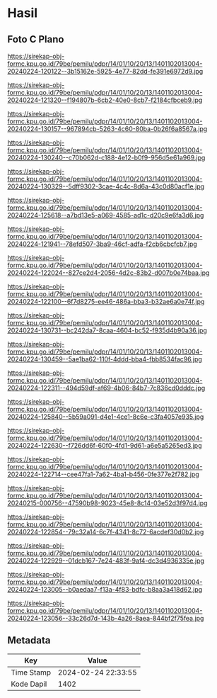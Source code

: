 # Hasil

## Foto C Plano

https://sirekap-obj-formc.kpu.go.id/79be/pemilu/pdpr/14/01/10/20/13/1401102013004-20240224-120122--3b15162e-5925-4e77-82dd-fe391e6972d9.jpg

https://sirekap-obj-formc.kpu.go.id/79be/pemilu/pdpr/14/01/10/20/13/1401102013004-20240224-121320--f194807b-6cb2-40e0-8cb7-f2184cfbceb9.jpg

https://sirekap-obj-formc.kpu.go.id/79be/pemilu/pdpr/14/01/10/20/13/1401102013004-20240224-130157--967894cb-5263-4c60-80ba-0b26f6a8567a.jpg

https://sirekap-obj-formc.kpu.go.id/79be/pemilu/pdpr/14/01/10/20/13/1401102013004-20240224-130240--c70b062d-c188-4e12-b0f9-956d5e61a969.jpg

https://sirekap-obj-formc.kpu.go.id/79be/pemilu/pdpr/14/01/10/20/13/1401102013004-20240224-130329--5dff9302-3cae-4c4c-8d6a-43c0d80acf1e.jpg

https://sirekap-obj-formc.kpu.go.id/79be/pemilu/pdpr/14/01/10/20/13/1401102013004-20240224-125618--a7bd13e5-a069-4585-ad1c-d20c9e6fa3d6.jpg

https://sirekap-obj-formc.kpu.go.id/79be/pemilu/pdpr/14/01/10/20/13/1401102013004-20240224-121941--78efd507-3ba9-46cf-adfa-f2cb6cbcfcb7.jpg

https://sirekap-obj-formc.kpu.go.id/79be/pemilu/pdpr/14/01/10/20/13/1401102013004-20240224-122024--827ce2d4-2056-4d2c-83b2-d007b0e74baa.jpg

https://sirekap-obj-formc.kpu.go.id/79be/pemilu/pdpr/14/01/10/20/13/1401102013004-20240224-122100--6f7d8275-ee46-486a-bba3-b32ae6a0e74f.jpg

https://sirekap-obj-formc.kpu.go.id/79be/pemilu/pdpr/14/01/10/20/13/1401102013004-20240224-130731--bc242da7-8caa-4604-bc52-f935d4b90a36.jpg

https://sirekap-obj-formc.kpu.go.id/79be/pemilu/pdpr/14/01/10/20/13/1401102013004-20240224-130459--5ae1ba62-110f-4ddd-bba4-fbb8534fac96.jpg

https://sirekap-obj-formc.kpu.go.id/79be/pemilu/pdpr/14/01/10/20/13/1401102013004-20240224-122311--494d59df-af69-4b06-84b7-7c836cd0dddc.jpg

https://sirekap-obj-formc.kpu.go.id/79be/pemilu/pdpr/14/01/10/20/13/1401102013004-20240224-125840--5b59a091-d4e1-4ce1-8c6e-c3fa4057e935.jpg

https://sirekap-obj-formc.kpu.go.id/79be/pemilu/pdpr/14/01/10/20/13/1401102013004-20240224-122630--f726dd6f-60f0-4fd1-9d61-a6e5a5265ed3.jpg

https://sirekap-obj-formc.kpu.go.id/79be/pemilu/pdpr/14/01/10/20/13/1401102013004-20240224-122714--cee47fa1-7a62-4ba1-b456-0fe377e2f782.jpg

https://sirekap-obj-formc.kpu.go.id/79be/pemilu/pdpr/14/01/10/20/13/1401102013004-20240215-000756--47590b98-9023-45e8-8c14-03e52d3f97d4.jpg

https://sirekap-obj-formc.kpu.go.id/79be/pemilu/pdpr/14/01/10/20/13/1401102013004-20240224-122854--79c32a14-6c7f-4341-8c72-6acdef30d0b2.jpg

https://sirekap-obj-formc.kpu.go.id/79be/pemilu/pdpr/14/01/10/20/13/1401102013004-20240224-122929--01dcb167-7e24-483f-9af4-dc3d4936335e.jpg

https://sirekap-obj-formc.kpu.go.id/79be/pemilu/pdpr/14/01/10/20/13/1401102013004-20240224-123005--b0aedaa7-f13a-4f83-bdfc-b8aa3a418d62.jpg

https://sirekap-obj-formc.kpu.go.id/79be/pemilu/pdpr/14/01/10/20/13/1401102013004-20240224-123056--33c26d7d-143b-4a26-8aea-844bf2f75fea.jpg


## Metadata

| Key        | Value               |
| ---------- | ------------------- |
| Time Stamp | 2024-02-24 22:33:55 |
| Kode Dapil | 1402                |



